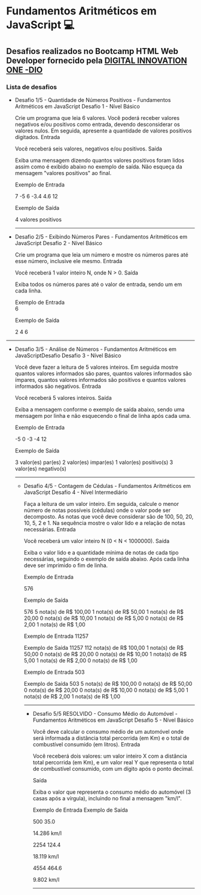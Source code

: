 # **Fundamentos Aritméticos em JavaScript :computer:**

## Desafios realizados no Bootcamp  <b>HTML Web Developer</b>  fornecido pela [DIGITAL INNOVATION ONE -DIO](https://web.digitalinnovation.one/) 

### Lista de desafios

- Desafio 1/5 - Quantidade de Números Positivos - Fundamentos Aritméticos em JavaScript
  Desafio 1 - Nível Básico

  Crie um programa que leia 6 valores. Você poderá receber valores negativos e/ou positivos como entrada, devendo desconsiderar os valores nulos. Em seguida, apresente a quantidade de valores positivos digitados.
  Entrada

  Você receberá seis valores, negativos e/ou positivos.
  Saída

  Exiba uma mensagem dizendo quantos valores positivos foram lidos assim como é exibido abaixo no exemplo de saída. Não esqueça da mensagem "valores positivos" ao final.

  Exemplo de Entrada 	

  7
  -5
  6
  -3.4
  4.6
  12
  	
  Exemplo de Saída

  4 valores positivos

  ---

  

- Desafio 2/5 - Exibindo Números Pares - Fundamentos Aritméticos em JavaScript
  Desafio 2 - Nível Básico

  Crie um programa que leia um número e mostre os números pares até esse número, inclusive ele mesmo.
  Entrada

  Você receberá 1 valor inteiro N, onde N > 0.
  Saída

  Exiba todos os números pares até o valor de entrada, sendo um em cada linha. 

  Exemplo de Entrada 	
  6 	

  Exemplo de Saída

  2
  4
  6

---

- Desafio 3/5 - Análise de Números - Fundamentos Aritméticos em JavaScriptDesafio 
  Desafio 3 - Nível Básico

  Você deve fazer a leitura de 5 valores inteiros. Em seguida mostre quantos valores informados são pares, quantos valores informados são ímpares, quantos valores informados são positivos e quantos valores informados são negativos.
  Entrada

  Você receberá 5 valores inteiros.
  Saída

  Exiba a mensagem conforme o exemplo de saída abaixo, sendo uma mensagem por linha e não esquecendo o final de linha após cada uma.

  Exemplo de Entrada 	

  -5
  0
  -3
  -4
  12
  	
  Exemplo de Saída

  3 valor(es) par(es)
  2 valor(es) impar(es)
  1 valor(es) positivo(s)
  3 valor(es) negativo(s)

  ---

  - Desafio 4/5 - Contagem de Cédulas - Fundamentos Aritméticos em JavaScript
    Desafio 4 - Nível Intermediário

    Faça a leitura de um valor inteiro. Em seguida, calcule o menor número de notas possíveis (cédulas) onde o valor pode ser decomposto. As notas que você deve considerar são de 100, 50, 20, 10, 5, 2 e 1. Na sequência mostre o valor lido e a relação de notas necessárias.
    Entrada

    Você receberá um valor inteiro N (0 < N < 1000000).
    Saída

    Exiba o valor lido e a quantidade mínima de notas de cada tipo necessárias, seguindo o exemplo de saída abaixo. Após cada linha deve ser imprimido o fim de linha.

    Exemplo de Entrada 	

    576
    	
    Exemplo de Saída

    576
    5 nota(s) de R$ 100,00
    1 nota(s) de R$ 50,00
    1 nota(s) de R$ 20,00
    0 nota(s) de R$ 10,00
    1 nota(s) de R$ 5,00
    0 nota(s) de R$ 2,00
    1 nota(s) de R$ 1,00

    Exemplo de Entrada
    11257
    	
    Exemplo de Saída
    11257
    112 nota(s) de R$ 100,00
    1 nota(s) de R$ 50,00
    0 nota(s) de R$ 20,00
    0 nota(s) de R$ 10,00
    1 nota(s) de R$ 5,00
    1 nota(s) de R$ 2,00
    0 nota(s) de R$ 1,00

    Exemplo de Entrada
    503
    	
    Exemplo de Saída
    503
    5 nota(s) de R$ 100,00
    0 nota(s) de R$ 50,00
    0 nota(s) de R$ 20,00
    0 nota(s) de R$ 10,00
    0 nota(s) de R$ 5,00
    1 nota(s) de R$ 2,00
    1 nota(s) de R$ 1,00

    ---

    - Desafio 5/5 RESOLVIDO - Consumo Médio do Automóvel - Fundamentos Aritméticos em JavaScript
      Desafio 5 - Nível Básico

      Você deve calcular o consumo médio de um automóvel onde será informada a distância total percorrida (em Km) e o total de combustível consumido (em litros).
      Entrada

      Você receberá dois valores: um valor inteiro X com a distância total percorrida (em Km), e um valor real Y que representa o total de combustível consumido, com um dígito após o ponto decimal.

      Saída

      Exiba o valor que representa o consumo médio do automóvel (3 casas após a vírgula), incluindo no final a mensagem "km/l".

      Exemplo de Entrada 	Exemplo de Saída

      500
      35.0
      	

      14.286 km/l

      2254
      124.4
      	

      18.119 km/l

      4554
      464.6
      	

      9.802 km/l

      ---

      







